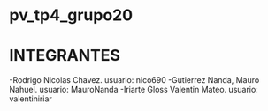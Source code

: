 # pv_tp4_grupo20

# INTEGRANTES <br>

-Rodrigo Nicolas Chavez. usuario: nico690
-Gutierrez Nanda, Mauro Nahuel. usuario: MauroNanda
-Iriarte Gloss Valentin Mateo. usuario: valentiniriar
